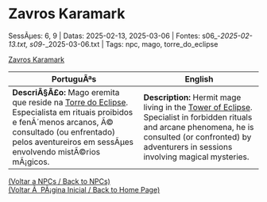 ﻿
# Zavros Karamark

SessÃµes: 6, 9 | Datas: 2025-02-13, 2025-03-06 | Fontes: s06_-_2025-02-13.txt, s09_-_2025-03-06.txt | Tags: npc, mago, torre_do_eclipse

[Zavros Karamark](zavros_karamark.png)

| PortuguÃªs | English |
|-----------|---------|
| **DescriÃ§Ã£o:** Mago eremita que reside na [Torre do Eclipse](torre_do_eclipse.md). Especialista em rituais proibidos e fenÃ´menos arcanos, Ã© consultado (ou enfrentado) pelos aventureiros em sessÃµes envolvendo mistÃ©rios mÃ¡gicos. | **Description:** Hermit mage living in the [Tower of Eclipse](torre_do_eclipse.md). Specialist in forbidden rituals and arcane phenomena, he is consulted (or confronted) by adventurers in sessions involving magical mysteries. |

[(Voltar a NPCs / Back to NPCs)](npcs_list.md)  
[(Voltar Ã  PÃ¡gina Inicial / Back to Home Page)](../../home.md)


























